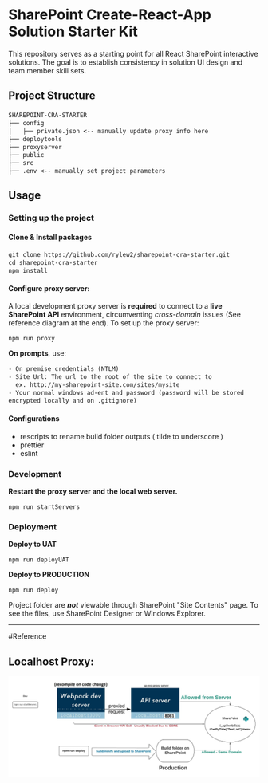 # SharePoint Create-React-App Solution Starter Kit

This repository serves as a starting point for all React SharePoint interactive solutions.
The goal is to establish consistency in solution UI design and team member skill sets.

## Project Structure

```
SHAREPOINT-CRA-STARTER
├── config
│   ├── private.json <-- manually update proxy info here
├── deploytools
├── proxyserver
├── public
├── src
├── .env <-- manually set project parameters
```

## Usage

### Setting up the project

#### Clone & Install packages

```
git clone https://github.com/rylew2/sharepoint-cra-starter.git
cd sharepoint-cra-starter
npm install
```

#### Configure proxy server:

A local development proxy server is **required** to connect to a **live SharePoint API** environment, circumventing _cross-domain_ issues (See reference diagram at the end).
To set up the proxy server:

```
npm run proxy
```

**On prompts**, use:

```
- On premise credentials (NTLM)
- Site Url: The url to the root of the site to connect to
  ex. http://my-sharepoint-site.com/sites/mysite
- Your normal windows ad-ent and password (password will be stored encrypted locally and on .gitignore)
```

#### Configurations

- rescripts to rename build folder outputs ( tilde to underscore )
- prettier
- eslint

### Development

**Restart the proxy server and the local web server.**

```
npm run startServers
```

### Deployment

**Deploy to UAT**

```
npm run deployUAT
```

**Deploy to PRODUCTION**

```
npm run deploy
```

Project folder are **_not_** viewable through SharePoint "Site Contents" page. To see the files, use SharePoint Designer or Windows Explorer.

---

#Reference

## Localhost Proxy:

![Diagram on how proxy server works to circumvent cross-domain call issues](/documentation/sharepoint-cra-starter.jpeg "Servers")
